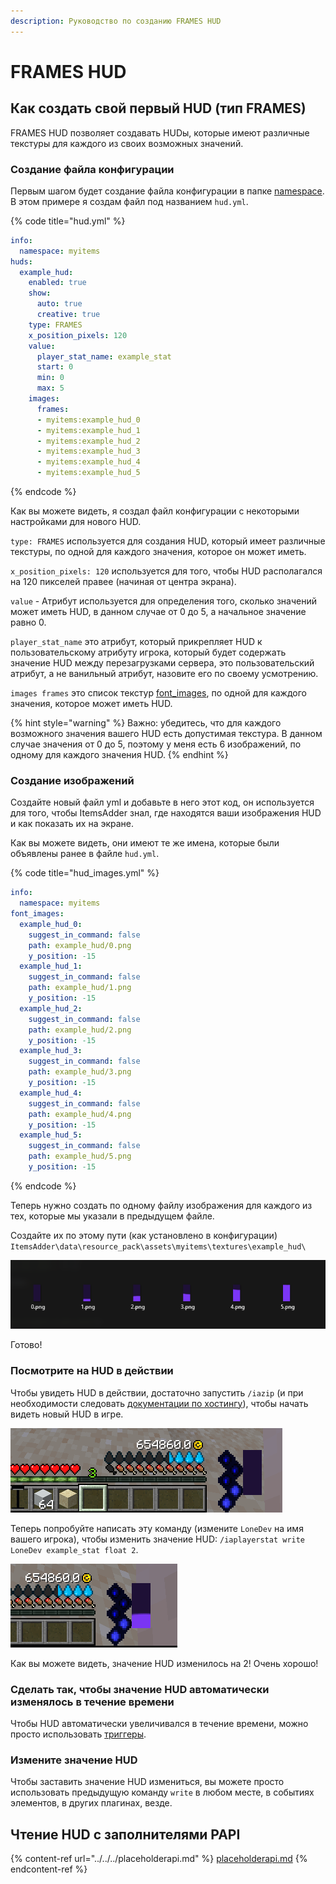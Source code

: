```yaml
---
description: Руководство по созданию FRAMES HUD
---
```


# FRAMES HUD

## Как создать свой первый HUD (тип FRAMES)

FRAMES HUD позволяет создавать HUDы, которые имеют различные текстуры для каждого из своих возможных значений.

### Создание файла конфигурации

Первым шагом будет создание файла конфигурации в папке [namespace](../../basic-concepts/namespace/). В этом примере я создам файл под названием `hud.yml`.

{% code title="hud.yml" %}
```yaml
info:
  namespace: myitems
huds:
  example_hud:
    enabled: true
    show:
      auto: true
      creative: true
    type: FRAMES
    x_position_pixels: 120
    value:
      player_stat_name: example_stat
      start: 0
      min: 0
      max: 5
    images:
      frames:
      - myitems:example_hud_0
      - myitems:example_hud_1
      - myitems:example_hud_2
      - myitems:example_hud_3
      - myitems:example_hud_4
      - myitems:example_hud_5
```
{% endcode %}

Как вы можете видеть, я создал файл конфигурации с некоторыми настройками для нового HUD.

`type: FRAMES` используется для создания HUD, который имеет различные текстуры, по одной для каждого значения, которое он может иметь.

`x_position_pixels: 120` используется для того, чтобы HUD располагался на 120 пикселей правее (начиная от центра экрана).

`value` - Атрибут используется для определения того, сколько значений может иметь HUD, в данном случае от 0 до 5, а начальное значение равно 0.

`player_stat_name` это атрибут, который прикрепляет HUD к пользовательскому атрибуту игрока, который будет содержать значение HUD между перезагрузками сервера, это пользовательский атрибут, а не ванильный атрибут, назовите его по своему усмотрению.

`images frames` это список текстур [font\_images](../../font-images/), по одной для каждого значения, которое может иметь HUD.

{% hint style="warning" %}
Важно: убедитесь, что для каждого возможного значения вашего HUD есть допустимая текстура. В данном случае значения от 0 до 5, поэтому у меня есть 6 изображений, по одному для каждого значения HUD.&#x20;
{% endhint %}

### Создание изображений

Создайте новый файл yml и добавьте в него этот код, он используется для того, чтобы ItemsAdder знал, где находятся ваши изображения HUD и как показать их на экране.

Как вы можете видеть, они имеют те же имена, которые были объявлены ранее в файле `hud.yml`.

{% code title="hud_images.yml" %}
```yaml
info:
  namespace: myitems
font_images:
  example_hud_0:
    suggest_in_command: false
    path: example_hud/0.png
    y_position: -15
  example_hud_1:
    suggest_in_command: false
    path: example_hud/1.png
    y_position: -15
  example_hud_2:
    suggest_in_command: false
    path: example_hud/2.png
    y_position: -15
  example_hud_3:
    suggest_in_command: false
    path: example_hud/3.png
    y_position: -15
  example_hud_4:
    suggest_in_command: false
    path: example_hud/4.png
    y_position: -15
  example_hud_5:
    suggest_in_command: false
    path: example_hud/5.png
    y_position: -15
```
{% endcode %}

Теперь нужно создать по одному файлу изображения для каждого из тех, которые мы указали в предыдущем файле.

Создайте их по этому пути (как установлено в конфигурации) `ItemsAdder\data\resource_pack\assets\myitems\textures\example_hud\`

![](<../../../../.gitbook/assets/image (50) (1) (1) (1) (1).png>)

Готово!

### Посмотрите на HUD в действии

Чтобы увидеть HUD в действии, достаточно запустить `/iazip` (и при необходимости следовать [документации по хостингу](../../../resourcepack-hosting/)), чтобы начать видеть новый HUD в игре.

![](<../../../../.gitbook/assets/image (47) (1) (1).png>)

Теперь попробуйте написать эту команду (измените `LoneDev` на имя вашего игрока), чтобы изменить значение HUD: `/iaplayerstat write LoneDev example_stat float 2`.

![](<../../../../.gitbook/assets/image (40) (1).png>)

Как вы можете видеть, значение HUD изменилось на 2! Очень хорошо!

### Сделать так, чтобы значение HUD автоматически изменялось в течение времени

Чтобы HUD автоматически увеличивался в течение времени, можно просто использовать [триггеры](../trigger-value-change.md).

### Измените значение HUD

Чтобы заставить значение HUD измениться, вы можете просто использовать предыдущую команду `write` в любом месте, в событиях элементов, в других плагинах, везде.

## Чтение HUD с заполнителями PAPI

{% content-ref url="../../../placeholderapi.md" %}
[placeholderapi.md](../../../placeholderapi.md)
{% endcontent-ref %}
